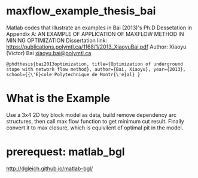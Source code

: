# maxflow_example_thesis_bai
Matlab codes that illustrate an examples in Bai (2013)'s Ph.D Dessetation in Appendix A: AN EXAMPLE OF APPLICATION OF MAXFLOW METHOD IN MINING OPTIMIZATION
Dissertation link: 
https://publications.polymtl.ca/1168/1/2013_XiaoyuBai.pdf
Author: Xiaoyu (Victor) Bai
xiaoyu.bai@polymtl.ca

`@phdthesis{bai2013optimization,
  title={Optimization of underground stope with network flow method},
  author={Bai, Xiaoyu},
  year={2013},
  school={{\'E}cole Polytechnique de Montr{\'e}al}
}`

# What is the Example 

Use a 3x4 2D toy block model as data, build remove dependency arc structures, then call max flow function to get minimum cut result.  Finally convert it to max closure, which is equivilent of optimal pit in the model. 

# prerequest: matlab_bgl
http://dgleich.github.io/matlab-bgl/




